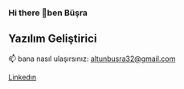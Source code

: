 ### Hi there 👋ben Büşra 
##  Yazılım Geliştirici
 📫 bana nasıl ulaşırsınız:
 altunbusra32@gmail.com

[Linkedın](https://www.linkedin.com/in/b%C3%BC%C5%9Fraaltun32/)



<!--

**Busraltun258/Busraltun258** is a ✨ _special_ ✨ repository because its `README.md` (this file) appears on your GitHub profile.

Here are some ideas to get you started:

- 🔭 I’m currently working on ...
- 🌱 I’m currently learning ...
- 👯 I’m looking to collaborate on ...
- 🤔 I’m looking for help with ...
- 💬 Ask me about ...
- 📫 How to reach me: ...
- 😄 Pronouns: ...
- ⚡ Fun fact: ...
-->
